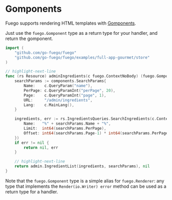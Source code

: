 # Gomponents

Fuego supports rendering HTML templates with [Gomponents](https://github.com/maragudk/gomponents).

Just use the `fuego.Gomponent` type as a return type for your handler,
and return the gomponent.

```go
import (
	"github.com/go-fuego/fuego"
	"github.com/go-fuego/fuego/examples/full-app-gourmet/store"
)

// highlight-next-line
func (rs Resource) adminIngredients(c fuego.ContextNoBody) (fuego.Gomponent, error) {
	searchParams := components.SearchParams{
		Name:    c.QueryParam("name"),
		PerPage: c.QueryParamInt("perPage", 20),
		Page:    c.QueryParamInt("page", 1),
		URL:     "/admin/ingredients",
		Lang:    c.MainLang(),
	}

	ingredients, err := rs.IngredientsQueries.SearchIngredients(c.Context(), store.SearchIngredientsParams{
		Name:   "%" + searchParams.Name + "%",
		Limit:  int64(searchParams.PerPage),
		Offset: int64(searchParams.Page-1) * int64(searchParams.PerPage),
	})
	if err != nil {
		return nil, err
	}

	// highlight-next-line
	return admin.IngredientList(ingredients, searchParams), nil
}
```

Note that the `fuego.Gomponent` type is a simple alias for `fuego.Renderer`:
any type that implements the `Render(io.Writer) error`
method can be used as a return type for a handler.

